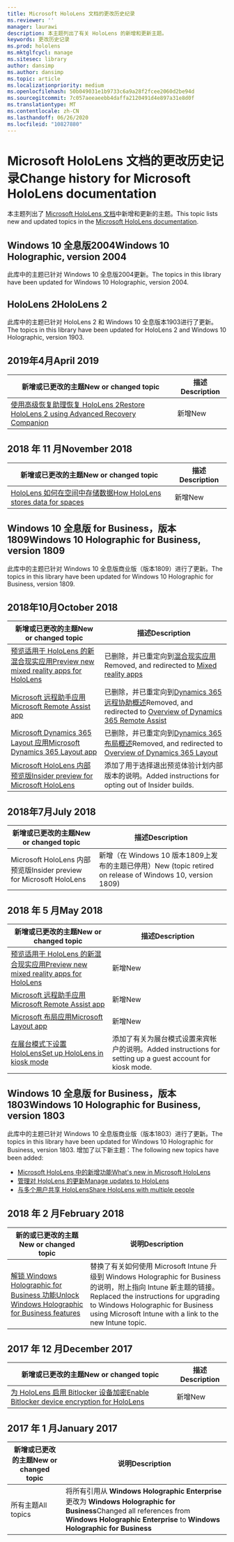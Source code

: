 ```yaml
---
title: Microsoft HoloLens 文档的更改历史纪录
ms.reviewer: ''
manager: laurawi
description: 本主题列出了有关 HoloLens 的新增和更新主题。
keywords: 更改历史记录
ms.prod: hololens
ms.mktglfcycl: manage
ms.sitesec: library
author: dansimp
ms.author: dansimp
ms.topic: article
ms.localizationpriority: medium
ms.openlocfilehash: 50b049031e1b9733c6a9a28f2fcee2060d2be94d
ms.sourcegitcommit: 7c057aeeaeebb4daffa2120491d4e897a31e8d0f
ms.translationtype: MT
ms.contentlocale: zh-CN
ms.lasthandoff: 06/26/2020
ms.locfileid: "10827880"
---
```

# <span data-ttu-id="2ed6f-104">Microsoft HoloLens 文档的更改历史记录</span><span class="sxs-lookup"><span data-stu-id="2ed6f-104">Change history for Microsoft HoloLens documentation</span></span>

<span data-ttu-id="2ed6f-105">本主题列出了 [Microsoft HoloLens 文档](index.md)中新增和更新的主题。</span><span class="sxs-lookup"><span data-stu-id="2ed6f-105">This topic lists new and updated topics in the [Microsoft HoloLens documentation](index.md).</span></span>

## <span data-ttu-id="2ed6f-106">Windows 10 全息版2004</span><span class="sxs-lookup"><span data-stu-id="2ed6f-106">Windows 10 Holographic, version 2004</span></span>

<span data-ttu-id="2ed6f-107">此库中的主题已针对 Windows 10 全息版2004更新。</span><span class="sxs-lookup"><span data-stu-id="2ed6f-107">The topics in this library have been updated for Windows 10 Holographic, version 2004.</span></span>

## <span data-ttu-id="2ed6f-108">HoloLens 2</span><span class="sxs-lookup"><span data-stu-id="2ed6f-108">HoloLens 2</span></span>

<span data-ttu-id="2ed6f-109">此库中的主题已针对 HoloLens 2 和 Windows 10 全息版本1903进行了更新。</span><span class="sxs-lookup"><span data-stu-id="2ed6f-109">The topics in this library have been updated for HoloLens 2 and Windows 10 Holographic, version 1903.</span></span>

## <span data-ttu-id="2ed6f-110">2019年4月</span><span class="sxs-lookup"><span data-stu-id="2ed6f-110">April 2019</span></span>

<span data-ttu-id="2ed6f-111">新增或已更改的主题</span><span class="sxs-lookup"><span data-stu-id="2ed6f-111">New or changed topic</span></span> | <span data-ttu-id="2ed6f-112">描述</span><span class="sxs-lookup"><span data-stu-id="2ed6f-112">Description</span></span>
--- | ---
[<span data-ttu-id="2ed6f-113">使用高级恢复助理恢复 HoloLens 2</span><span class="sxs-lookup"><span data-stu-id="2ed6f-113">Restore HoloLens 2 using Advanced Recovery Companion</span></span>](hololens-recovery.md) | <span data-ttu-id="2ed6f-114">新增</span><span class="sxs-lookup"><span data-stu-id="2ed6f-114">New</span></span>

## <span data-ttu-id="2ed6f-115">2018 年 11 月</span><span class="sxs-lookup"><span data-stu-id="2ed6f-115">November 2018</span></span>

<span data-ttu-id="2ed6f-116">新增或已更改的主题</span><span class="sxs-lookup"><span data-stu-id="2ed6f-116">New or changed topic</span></span> | <span data-ttu-id="2ed6f-117">描述</span><span class="sxs-lookup"><span data-stu-id="2ed6f-117">Description</span></span>
--- | ---
[<span data-ttu-id="2ed6f-118">HoloLens 如何在空间中存储数据</span><span class="sxs-lookup"><span data-stu-id="2ed6f-118">How HoloLens stores data for spaces</span></span>](hololens-spaces.md) | <span data-ttu-id="2ed6f-119">新增</span><span class="sxs-lookup"><span data-stu-id="2ed6f-119">New</span></span>

## <span data-ttu-id="2ed6f-120">Windows 10 全息版 for Business，版本1809</span><span class="sxs-lookup"><span data-stu-id="2ed6f-120">Windows 10 Holographic for Business, version 1809</span></span>

<span data-ttu-id="2ed6f-121">此库中的主题已针对 Windows 10 全息版商业版（版本1809）进行了更新。</span><span class="sxs-lookup"><span data-stu-id="2ed6f-121">The topics in this library have been updated for Windows 10 Holographic for Business, version 1809.</span></span>


## <span data-ttu-id="2ed6f-122">2018年10月</span><span class="sxs-lookup"><span data-stu-id="2ed6f-122">October 2018</span></span>

<span data-ttu-id="2ed6f-123">新增或已更改的主题</span><span class="sxs-lookup"><span data-stu-id="2ed6f-123">New or changed topic</span></span> | <span data-ttu-id="2ed6f-124">描述</span><span class="sxs-lookup"><span data-stu-id="2ed6f-124">Description</span></span>
--- | ---
[<span data-ttu-id="2ed6f-125">预览适用于 HoloLens 的新混合现实应用</span><span class="sxs-lookup"><span data-stu-id="2ed6f-125">Preview new mixed reality apps for HoloLens</span></span>](hololens-public-preview-apps.md) | <span data-ttu-id="2ed6f-126">已删除，并已重定向到[混合现实应用](https://docs.microsoft.com/dynamics365/#pivot=mixed-reality-apps)</span><span class="sxs-lookup"><span data-stu-id="2ed6f-126">Removed, and redirected to [Mixed reality apps](https://docs.microsoft.com/dynamics365/#pivot=mixed-reality-apps)</span></span>
[<span data-ttu-id="2ed6f-127">Microsoft 远程助手应用</span><span class="sxs-lookup"><span data-stu-id="2ed6f-127">Microsoft Remote Assist app</span></span>](hololens-microsoft-remote-assist-app.md) | <span data-ttu-id="2ed6f-128">已删除，并已重定向到[Dynamics 365 远程协助概述](https://docs.microsoft.com/dynamics365/mixed-reality/remote-assist/)</span><span class="sxs-lookup"><span data-stu-id="2ed6f-128">Removed, and redirected to [Overview of Dynamics 365 Remote Assist](https://docs.microsoft.com/dynamics365/mixed-reality/remote-assist/)</span></span>
[<span data-ttu-id="2ed6f-129">Microsoft Dynamics 365 Layout 应用</span><span class="sxs-lookup"><span data-stu-id="2ed6f-129">Microsoft Dynamics 365 Layout app</span></span>](hololens-microsoft-dynamics-365-layout-app.md) | <span data-ttu-id="2ed6f-130">已删除，并已重定向到[Dynamics 365 布局概述](https://docs.microsoft.com/dynamics365/mixed-reality/layout/)</span><span class="sxs-lookup"><span data-stu-id="2ed6f-130">Removed, and redirected to [Overview of Dynamics 365 Layout](https://docs.microsoft.com/dynamics365/mixed-reality/layout/)</span></span>
[<span data-ttu-id="2ed6f-131">Microsoft HoloLens 内部预览版</span><span class="sxs-lookup"><span data-stu-id="2ed6f-131">Insider preview for Microsoft HoloLens</span></span>](hololens-insider.md) | <span data-ttu-id="2ed6f-132">添加了用于选择退出预览体验计划内部版本的说明。</span><span class="sxs-lookup"><span data-stu-id="2ed6f-132">Added instructions for opting out of Insider builds.</span></span>


## <span data-ttu-id="2ed6f-133">2018年7月</span><span class="sxs-lookup"><span data-stu-id="2ed6f-133">July 2018</span></span>

<span data-ttu-id="2ed6f-134">新增或已更改的主题</span><span class="sxs-lookup"><span data-stu-id="2ed6f-134">New or changed topic</span></span> | <span data-ttu-id="2ed6f-135">描述</span><span class="sxs-lookup"><span data-stu-id="2ed6f-135">Description</span></span>
--- | ---
<span data-ttu-id="2ed6f-136">Microsoft HoloLens 内部预览版</span><span class="sxs-lookup"><span data-stu-id="2ed6f-136">Insider preview for Microsoft HoloLens</span></span> | <span data-ttu-id="2ed6f-137">新增（在 Windows 10 版本1809上发布的主题已停用）</span><span class="sxs-lookup"><span data-stu-id="2ed6f-137">New (topic retired on release of Windows 10, version 1809)</span></span>


## <span data-ttu-id="2ed6f-138">2018 年 5 月</span><span class="sxs-lookup"><span data-stu-id="2ed6f-138">May 2018</span></span>

<span data-ttu-id="2ed6f-139">新增或已更改的主题</span><span class="sxs-lookup"><span data-stu-id="2ed6f-139">New or changed topic</span></span> | <span data-ttu-id="2ed6f-140">描述</span><span class="sxs-lookup"><span data-stu-id="2ed6f-140">Description</span></span>
--- | ---
[<span data-ttu-id="2ed6f-141">预览适用于 HoloLens 的新混合现实应用</span><span class="sxs-lookup"><span data-stu-id="2ed6f-141">Preview new mixed reality apps for HoloLens</span></span>](hololens-public-preview-apps.md) | <span data-ttu-id="2ed6f-142">新增</span><span class="sxs-lookup"><span data-stu-id="2ed6f-142">New</span></span>
[<span data-ttu-id="2ed6f-143">Microsoft 远程助手应用</span><span class="sxs-lookup"><span data-stu-id="2ed6f-143">Microsoft Remote Assist app</span></span>](hololens-microsoft-remote-assist-app.md) | <span data-ttu-id="2ed6f-144">新增</span><span class="sxs-lookup"><span data-stu-id="2ed6f-144">New</span></span>
[<span data-ttu-id="2ed6f-145">Microsoft 布局应用</span><span class="sxs-lookup"><span data-stu-id="2ed6f-145">Microsoft Layout app</span></span>](hololens-microsoft-layout-app.md) | <span data-ttu-id="2ed6f-146">新增</span><span class="sxs-lookup"><span data-stu-id="2ed6f-146">New</span></span>
[<span data-ttu-id="2ed6f-147">在展台模式下设置 HoloLens</span><span class="sxs-lookup"><span data-stu-id="2ed6f-147">Set up HoloLens in kiosk mode</span></span>](hololens-kiosk.md) | <span data-ttu-id="2ed6f-148">添加了有关为展台模式设置来宾帐户的说明。</span><span class="sxs-lookup"><span data-stu-id="2ed6f-148">Added instructions for setting up a guest account for kiosk mode.</span></span>

## <span data-ttu-id="2ed6f-149">Windows 10 全息版 for Business，版本1803</span><span class="sxs-lookup"><span data-stu-id="2ed6f-149">Windows 10 Holographic for Business, version 1803</span></span>

<span data-ttu-id="2ed6f-150">此库中的主题已针对 Windows 10 全息版商业版（版本1803）进行了更新。</span><span class="sxs-lookup"><span data-stu-id="2ed6f-150">The topics in this library have been updated for Windows 10 Holographic for Business, version 1803.</span></span> <span data-ttu-id="2ed6f-151">增加了以下新主题：</span><span class="sxs-lookup"><span data-stu-id="2ed6f-151">The following new topics have been added:</span></span>

- [<span data-ttu-id="2ed6f-152">Microsoft HoloLens 中的新增功能</span><span class="sxs-lookup"><span data-stu-id="2ed6f-152">What's new in Microsoft HoloLens</span></span>](hololens-whats-new.md)
- [<span data-ttu-id="2ed6f-153">管理对 HoloLens 的更新</span><span class="sxs-lookup"><span data-stu-id="2ed6f-153">Manage updates to HoloLens</span></span>](hololens-updates.md)
- [<span data-ttu-id="2ed6f-154">与多个用户共享 HoloLens</span><span class="sxs-lookup"><span data-stu-id="2ed6f-154">Share HoloLens with multiple people</span></span>](hololens-multiple-users.md)


## <span data-ttu-id="2ed6f-155">2018 年 2 月</span><span class="sxs-lookup"><span data-stu-id="2ed6f-155">February 2018</span></span>

<span data-ttu-id="2ed6f-156">新的或已更改的主题</span><span class="sxs-lookup"><span data-stu-id="2ed6f-156">New or changed topic</span></span> | <span data-ttu-id="2ed6f-157">说明</span><span class="sxs-lookup"><span data-stu-id="2ed6f-157">Description</span></span>
--- | ---
[<span data-ttu-id="2ed6f-158">解锁 Windows Holographic for Business 功能</span><span class="sxs-lookup"><span data-stu-id="2ed6f-158">Unlock Windows Holographic for Business features</span></span>](hololens1-upgrade-enterprise.md)  | <span data-ttu-id="2ed6f-159">替换了有关如何使用 Microsoft Intune 升级到 Windows Holographic for Business 的说明，附上指向 Intune 新主题的链接。</span><span class="sxs-lookup"><span data-stu-id="2ed6f-159">Replaced the instructions for upgrading to Windows Holographic for Business using Microsoft Intune with a link to the new Intune topic.</span></span>

## <span data-ttu-id="2ed6f-160">2017 年 12 月</span><span class="sxs-lookup"><span data-stu-id="2ed6f-160">December 2017</span></span>

<span data-ttu-id="2ed6f-161">新增或已更改的主题</span><span class="sxs-lookup"><span data-stu-id="2ed6f-161">New or changed topic</span></span> | <span data-ttu-id="2ed6f-162">描述</span><span class="sxs-lookup"><span data-stu-id="2ed6f-162">Description</span></span>
--- | ---
[<span data-ttu-id="2ed6f-163">为 HoloLens 启用 Bitlocker 设备加密</span><span class="sxs-lookup"><span data-stu-id="2ed6f-163">Enable Bitlocker device encryption for HoloLens</span></span>](hololens-encryption.md) | <span data-ttu-id="2ed6f-164">新增</span><span class="sxs-lookup"><span data-stu-id="2ed6f-164">New</span></span>

## <span data-ttu-id="2ed6f-165">2017 年 1 月</span><span class="sxs-lookup"><span data-stu-id="2ed6f-165">January 2017</span></span>

| <span data-ttu-id="2ed6f-166">新增或已更改的主题</span><span class="sxs-lookup"><span data-stu-id="2ed6f-166">New or changed topic</span></span> | <span data-ttu-id="2ed6f-167">说明</span><span class="sxs-lookup"><span data-stu-id="2ed6f-167">Description</span></span> |
| --- | --- |
| <span data-ttu-id="2ed6f-168">所有主题</span><span class="sxs-lookup"><span data-stu-id="2ed6f-168">All topics</span></span> | <span data-ttu-id="2ed6f-169">将所有引用从 **Windows Holographic Enterprise** 更改为 **Windows Holographic for Business**</span><span class="sxs-lookup"><span data-stu-id="2ed6f-169">Changed all references from **Windows Holographic Enterprise** to **Windows Holographic for Business**</span></span> |
